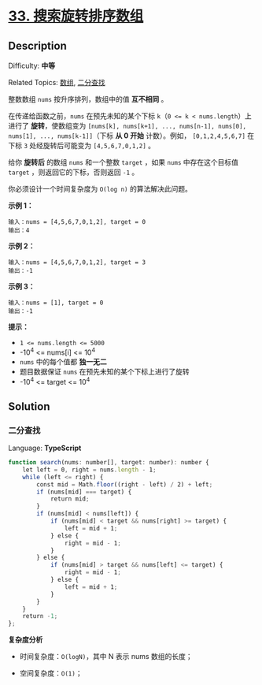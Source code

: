 # [33\. 搜索旋转排序数组](https://leetcode.cn/problems/search-in-rotated-sorted-array/)

## Description

Difficulty: **中等**  

Related Topics: [数组](https://leetcode.cn/tag/array/), [二分查找](https://leetcode.cn/tag/binary-search/)

整数数组 `nums` 按升序排列，数组中的值 **互不相同** 。

在传递给函数之前，`nums` 在预先未知的某个下标 `k`（`0 <= k < nums.length`）上进行了 **旋转**，使数组变为 `[nums[k], nums[k+1], ..., nums[n-1], nums[0], nums[1], ..., nums[k-1]]`（下标 **从 0 开始** 计数）。例如， `[0,1,2,4,5,6,7]` 在下标 `3` 处经旋转后可能变为 `[4,5,6,7,0,1,2]` 。

给你 **旋转后** 的数组 `nums` 和一个整数 `target` ，如果 `nums` 中存在这个目标值 `target` ，则返回它的下标，否则返回 `-1` 。

你必须设计一个时间复杂度为 `O(log n)` 的算法解决此问题。

**示例 1：**

```
输入：nums = [4,5,6,7,0,1,2], target = 0
输出：4
```

**示例 2：**

```
输入：nums = [4,5,6,7,0,1,2], target = 3
输出：-1
```

**示例 3：**

```
输入：nums = [1], target = 0
输出：-1
```

**提示：**

* `1 <= nums.length <= 5000`
* -10<sup>4</sup> <= nums[i] <= 10<sup>4</sup>
* `nums` 中的每个值都 **独一无二**
* 题目数据保证 `nums` 在预先未知的某个下标上进行了旋转
* -10<sup>4</sup> <= target <= 10<sup>4</sup>

## Solution

### 二分查找

Language: **TypeScript**

```typescript
function search(nums: number[], target: number): number {
    let left = 0, right = nums.length - 1;
    while (left <= right) {
        const mid = Math.floor((right - left) / 2) + left;
        if (nums[mid] === target) {
            return mid;
        }
        if (nums[mid] < nums[left]) {
            if (nums[mid] < target && nums[right] >= target) {
                left = mid + 1;
            } else {
                right = mid - 1;
            }
        } else {
            if (nums[mid] > target && nums[left] <= target) {
                right = mid - 1;
            } else {
                left = mid + 1;
            }
        }
    }
    return -1;
};
```

**复杂度分析**

- 时间复杂度：`O(logN)`，其中 N 表示 nums 数组的长度；

- 空间复杂度：`O(1)`；


